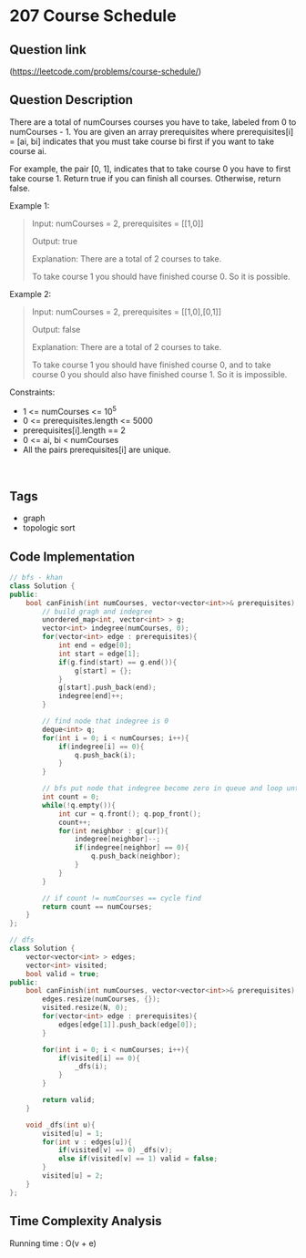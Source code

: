 # 207 Course Schedule

## Question link
(https://leetcode.com/problems/course-schedule/)

## Question Description
There are a total of numCourses courses you have to take, labeled from 0 to numCourses - 1. You are given an array prerequisites where prerequisites[i] = [ai, bi] indicates that you must take course bi first if you want to take course ai.

For example, the pair [0, 1], indicates that to take course 0 you have to first take course 1.
Return true if you can finish all courses. Otherwise, return false.

Example 1:
> Input: numCourses = 2, prerequisites = [[1,0]]
>
> Output: true
>
> Explanation: There are a total of 2 courses to take. 
>
> To take course 1 you should have finished course 0. So it is possible.

Example 2:
> Input: numCourses = 2, prerequisites = [[1,0],[0,1]]
>
> Output: false
>
> Explanation: There are a total of 2 courses to take. 
>
> To take course 1 you should have finished course 0, and to take course 0 you should also have finished course 1. So it is impossible.
 

Constraints:
- 1 <= numCourses <= 10<sup>5</sup>
- 0 <= prerequisites.length <= 5000
- prerequisites[i].length == 2
- 0 <= ai, bi < numCourses
- All the pairs prerequisites[i] are unique.

<br/>

## Tags
- graph
- topologic sort

## Code Implementation
```c++
// bfs - khan
class Solution {
public:
    bool canFinish(int numCourses, vector<vector<int>>& prerequisites) {
        // build gragh and indegree
        unordered_map<int, vector<int> > g;
        vector<int> indegree(numCourses, 0);
        for(vector<int> edge : prerequisites){
            int end = edge[0];
            int start = edge[1];
            if(g.find(start) == g.end()){
                g[start] = {};
            }
            g[start].push_back(end);
            indegree[end]++;
        }

        // find node that indegree is 0
        deque<int> q;
        for(int i = 0; i < numCourses; i++){
            if(indegree[i] == 0){
                q.push_back(i);
            }
        }

        // bfs put node that indegree become zero in queue and loop until queue is empty
        int count = 0;
        while(!q.empty()){
            int cur = q.front(); q.pop_front();
            count++;
            for(int neighbor : g[cur]){
                indegree[neighbor]--;
                if(indegree[neighbor] == 0){
                    q.push_back(neighbor);
                }
            }
        }

        // if count != numCourses == cycle find
        return count == numCourses;
    }
};

// dfs 
class Solution {
    vector<vector<int> > edges;
    vector<int> visited;
    bool valid = true;
public:
    bool canFinish(int numCourses, vector<vector<int>>& prerequisites) {
        edges.resize(numCourses, {});
        visited.resize(N, 0);
        for(vector<int> edge : prerequisites){
            edges[edge[1]].push_back(edge[0]);
        }

        for(int i = 0; i < numCourses; i++){
            if(visited[i] == 0){
                _dfs(i);
            }
        }

        return valid;
    }

    void _dfs(int u){
        visited[u] = 1;
        for(int v : edges[u]){
            if(visited[v] == 0) _dfs(v);
            else if(visited[v] == 1) valid = false;
        }
        visited[u] = 2;
    }
};
```

## Time Complexity Analysis
Running time  : O(v + e)